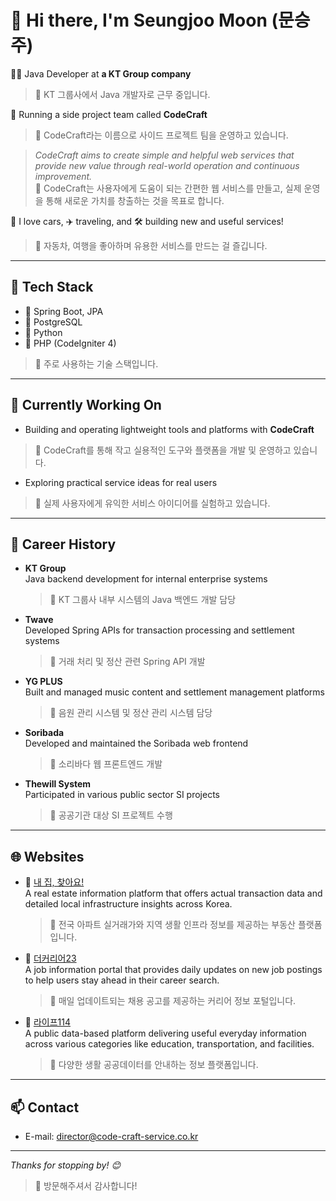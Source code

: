 # 👋 Hi there, I'm Seungjoo Moon (문승주)

👨‍💻 Java Developer at **a KT Group company**  
> 📍 KT 그룹사에서 Java 개발자로 근무 중입니다.

🚀 Running a side project team called **CodeCraft**  
> 📍 CodeCraft라는 이름으로 사이드 프로젝트 팀을 운영하고 있습니다.

> *CodeCraft aims to create simple and helpful web services that provide new value through real-world operation and continuous improvement.*  
> 📍 CodeCraft는 사용자에게 도움이 되는 간편한 웹 서비스를 만들고, 실제 운영을 통해 새로운 가치를 창출하는 것을 목표로 합니다.

🚗 I love cars, ✈️ traveling, and 🛠️ building new and useful services!  
> 📍 자동차, 여행을 좋아하며 유용한 서비스를 만드는 걸 즐깁니다.

---

## 💼 Tech Stack

- 🌱 Spring Boot, JPA  
- 🐘 PostgreSQL  
- 🐍 Python  
- 🐘 PHP (CodeIgniter 4)  
> 📍 주로 사용하는 기술 스택입니다.

---

## 🧪 Currently Working On

- Building and operating lightweight tools and platforms with **CodeCraft**  
> 📍 CodeCraft를 통해 작고 실용적인 도구와 플랫폼을 개발 및 운영하고 있습니다.

- Exploring practical service ideas for real users  
> 📍 실제 사용자에게 유익한 서비스 아이디어를 실험하고 있습니다.

---

## 🧭 Career History

- **KT Group**  
  Java backend development for internal enterprise systems  
  > 📍 KT 그룹사 내부 시스템의 Java 백엔드 개발 담당

- **Twave**  
  Developed Spring APIs for transaction processing and settlement systems  
  > 📍 거래 처리 및 정산 관련 Spring API 개발

- **YG PLUS**  
  Built and managed music content and settlement management platforms  
  > 📍 음원 관리 시스템 및 정산 관리 시스템 담당

- **Soribada**  
  Developed and maintained the Soribada web frontend  
  > 📍 소리바다 웹 프론트엔드 개발

- **Thewill System**  
  Participated in various public sector SI projects  
  > 📍 공공기관 대상 SI 프로젝트 수행

---

## 🌐 Websites

- 🔗 [내 집, 찾아요!](https://ayo.pe.kr)  
  A real estate information platform that offers actual transaction data and detailed local infrastructure insights across Korea.  
  > 📍 전국 아파트 실거래가와 지역 생활 인프라 정보를 제공하는 부동산 플랫폼입니다.

- 🔗 [더커리어23](https://thecareer23.co.kr)  
  A job information portal that provides daily updates on new job postings to help users stay ahead in their career search.  
  > 📍 매일 업데이트되는 채용 공고를 제공하는 커리어 정보 포털입니다.

- 🔗 [라이프114](https://114-service.co.kr)  
  A public data-based platform delivering useful everyday information across various categories like education, transportation, and facilities.  
  > 📍 다양한 생활 공공데이터를 안내하는 정보 플랫폼입니다.

---

## 📫 Contact

- E-mail: director@code-craft-service.co.kr

---

_Thanks for stopping by! 😊_  
> 📍 방문해주셔서 감사합니다!
